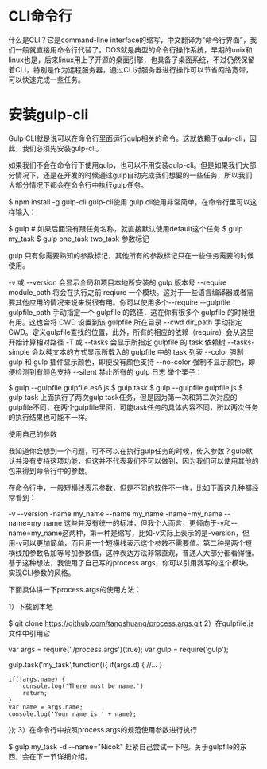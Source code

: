 # CLI命令行
什么是CLI？它是command-line interface的缩写，中文翻译为“命令行界面”，我们一般就直接用命令行代替了。DOS就是典型的命令行操作系统，早期的unix和linux也是，后来linux用上了开源的桌面引擎，也具备了桌面系统，不过仍然保留着CLI，特别是作为远程服务器，通过CLI对服务器进行操作可以节省网络宽带，可以快速完成一些任务。

# 安装gulp-cli
Gulp CLI就是说可以在命令行里面运行gulp相关的命令。这就依赖于gulp-cli，因此，我们必须先安装gulp-cli。

如果我们不会在命令行下使用gulp，也可以不用安装gulp-cli。但是如果我们大部分情况下，还是在开发的时候通过gulp自动完成我们想要的一些任务，所以我们大部分情况下都会在命令行中执行gulp任务。

$ npm install -g gulp-cli
gulp-cli使用
gulp cli使用非常简单，在命令行里可以这样输入：

$ gulp # 如果后面没有跟任务名称，就直接默认使用default这个任务
$ gulp my_task
$ gulp one_task two_task
参数标记

gulp 只有你需要熟知的参数标记，其他所有的参数标记只在一些任务需要的时候使用。

-v 或 --version 会显示全局和项目本地所安装的 gulp 版本号
--require module_path 将会在执行之前 reqiure 一个模块。这对于一些语言编译器或者需要其他应用的情况来说来说很有用。你可以使用多个--require
--gulpfile gulpfile_path 手动指定一个 gulpfile 的路径，这在你有很多个 gulpfile 的时候很有用。这也会将 CWD 设置到该 gulpfile 所在目录
--cwd dir_path 手动指定 CWD。定义gulpfile查找的位置，此外，所有的相应的依赖（require）会从这里开始计算相对路径
-T 或 --tasks 会显示所指定 gulpfile 的 task 依赖树
--tasks-simple 会以纯文本的方式显示所载入的 gulpfile 中的 task 列表
--color 强制 gulp 和 gulp 插件显示颜色，即便没有颜色支持
--no-color 强制不显示颜色，即便检测到有颜色支持
--silent 禁止所有的 gulp 日志
举个栗子：

$ gulp --gulpfile gulpfile.es6.js
$ gulp task
$ gulp --gulpfile gulpfile.js
$ gulp task
上面执行了两次gulp task任务，但是因为第一次和第二次对应的gulpfile不同，在两个gulpfile里面，可能task任务的具体内容不同，所以两次任务的执行结果也可能不一样。

使用自己的参数

我知道你会想到一个问题，可不可以在执行gulp任务的时候，传入参数？gulp默认并没有支持这项功能，但这并不代表我们不可以做到，因为我们可以使用其他的包来得到命令行中的参数。

在命令行中，一般短横线表示参数，但是不同的软件不一样，比如下面这几种都经常看到：

-v
--version
-name my_name
--name my_name
-name=my_name
--name=my_name
这些并没有统一的标准，但我个人而言，更倾向于-v和--name=my_name这两种，第一种是缩写，比如-v实际上表示的是-version，但用-v可以更加简单，而且用一个短横线表示这个参数不需要值。第二种是两个短横线加参数名加等号加参数值，这种表达方法非常直观，普通人大部分都看得懂。基于这种想法，我使用了自己写的process.args，你可以引用我写的这个模块，实现CLI参数的风格。

下面具体讲一下process.args的使用方法：

1）下载到本地

$ git clone https://github.com/tangshuang/process.args.git
2）在gulpfile.js文件中引用它

var args = require('./process.args')(true);
var gulp = require('gulp');

gulp.task('my_task',function(){
    if(args.d) {
        //...
    }

    if(!args.name) {
        console.log('There must be name.')
        return;
    }
    var name = args.name;
    console.log('Your name is ' + name);
});
3）在命令行中按照process.args的规范使用参数进行执行

$ gulp my_task -d --name="Nicok"
赶紧自己尝试一下吧。关于gulpfile的东西，会在下一节详细介绍。